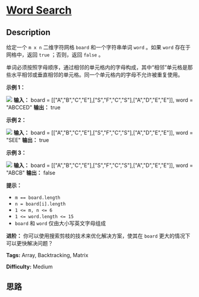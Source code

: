 # [Word Search][title]

## Description

给定一个 `m x n` 二维字符网格 `board` 和一个字符串单词 `word` 。如果 `word` 存在于网格中，返回 `true` ；否则，返回
`false` 。

单词必须按照字母顺序，通过相邻的单元格内的字母构成，其中“相邻”单元格是那些水平相邻或垂直相邻的单元格。同一个单元格内的字母不允许被重复使用。

**示例 1：**

![](https://assets.leetcode.com/uploads/2020/11/04/word2.jpg)
            **输入：** board = [["A","B","C","E"],["S","F","C","S"],["A","D","E","E"]], word = "ABCCED"    **输出：** true    

**示例 2：**

![](https://assets.leetcode.com/uploads/2020/11/04/word-1.jpg)
            **输入：** board = [["A","B","C","E"],["S","F","C","S"],["A","D","E","E"]], word = "SEE"    **输出：** true    

**示例 3：**

![](https://assets.leetcode.com/uploads/2020/10/15/word3.jpg)
            **输入：** board = [["A","B","C","E"],["S","F","C","S"],["A","D","E","E"]], word = "ABCB"    **输出：** false    

**提示：**

  * `m == board.length`
  * `n = board[i].length`
  * `1 <= m, n <= 6`
  * `1 <= word.length <= 15`
  * `board` 和 `word` 仅由大小写英文字母组成

**进阶：** 你可以使用搜索剪枝的技术来优化解决方案，使其在 `board` 更大的情况下可以更快解决问题？


**Tags:** Array, Backtracking, Matrix

**Difficulty:** Medium

## 思路

[title]: https://leetcode-cn.com/problems/word-search
